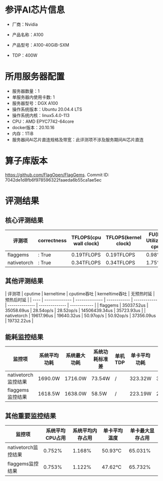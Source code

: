 # 参评AI芯片信息

* 厂商：Nvidia

* 产品名称：A100
* 产品型号：A100-40GiB-SXM
* TDP：400W

# 所用服务器配置

* 服务器数量：1
* 单服务器内使用卡数: 1
* 服务器型号：DGX A100
* 操作系统版本：Ubuntu 20.04.4 LTS
* 操作系统内核：linux5.4.0-113
* CPU：AMD EPYC7742-64core
* docker版本：20.10.16
* 内存：1TiB
* 服务器间AI芯片直连规格及带宽：此评测项不涉及服务期间AI芯片直连

# 算子库版本

https://github.com/FlagOpen/FlagGems. Commit ID: 7042de1d8fb6f978596322faaeda6b55ca1ae5ec

# 评测结果

## 核心评测结果

| 评测项  | correctness | TFLOPS(cpu wall clock) | TFLOPS(kernel clock) | FU(FLOPS Utilization)-cputime | FU-kerneltime |
| ---- | -------------- | -------------- | ------------ | ------ | ----- |
| flaggems | : True    | 0.19TFLOPS       | 0.19TFLOPS        | 0.98% | 0.98% |
| nativetorch | : True    | 0.34TFLOPS      | 0.34TFLOPS      | 1.75%      | 1.75%    |

## 其他评测结果

| 评测项  | cputime | kerneltime | cputime吞吐 | kerneltime吞吐 | 无预热时延 | 预热后时延 |
| ---- | -------------- | -------------- | ------------ | ------------ | -------------- | -------------- | ------------ |
| flaggems | 35037.52us       | 35058.69us        | 28.54op/s | 28.52op/s | 14506439.34us | 35723.93us |
| nativetorch | 19617.96us       | 19640.32us        | 50.97op/s | 50.92op/s | 37356.09us | 19732.22us |

## 能耗监控结果

| 监控项  | 系统平均功耗  | 系统最大功耗  | 系统功耗标准差 | 单机TDP | 单卡平均功耗 | 单卡最大功耗 | 单卡功耗标准差 | 单卡TDP |
| ---- | ------- | ------- | ------- | ----- | ------------ | ------------ | ------------- | ----- |
| nativetorch监控结果 | 1690.0W | 1716.0W | 73.54W   | /     | 323.32W       | 326.0W      | 2.67W        | 400W  |
| flaggems监控结果 | 1618.5W | 1638.0W | 58.5W   | /     | 223.19W       | 225.0W      | 1.49W        | 400W  |

## 其他重要监控结果

| 监控项  | 系统平均CPU占用 | 系统平均内存占用 | 单卡平均温度 | 单卡最大显存占用 |
| ---- | --------- | -------- | ------------ | -------------- |
| nativetorch监控结果 | 0.752%    | 1.168%   | 50.93°C       | 65.031%        |
| flaggems监控结果 | 0.753%    | 1.122%   | 47.62°C       | 65.732%        |
